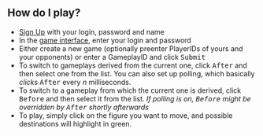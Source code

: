 ## How do I play?

-   [Sign Up](signup.html) with your login, password and name
-   In the [game interface](play.html), enter your login and password
-   Either create a new game (optionally preenter PlayerIDs of yours and your opponents) or enter a GameplayID and click <kbd>Submit</kbd>
-   To switch to gameplays derived from the current one, click <kbd>After</kbd> and then select one from the list. You can also set up polling, which basically _clicks_ <kbd>After</kbd> every _n_ milliseconds.
-   To switch to a gameplay from which the current one is derived, click <kbd>Before</kbd> and then select it from the list. <i>If polling is on, <kbd>Before</kbd> might be overridden by <kbd>After</kbd> shortly afterwards</i>
-   To play, simply click on the figure you want to move, and possible destinations will highlight in green.
